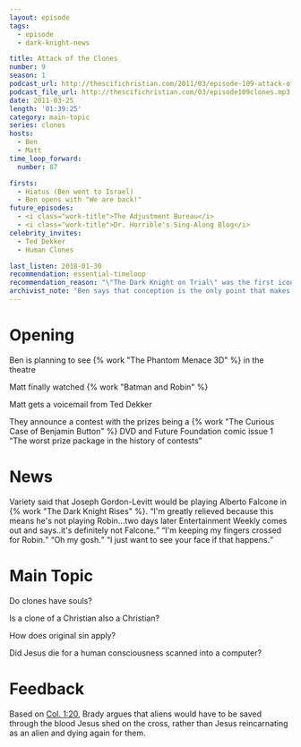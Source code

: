 ```yaml
---
layout: episode
tags:
  - episode
  - dark-knight-news 

title: Attack of the Clones
number: 9
season: 1
podcast_url: http://thescifichristian.com/2011/03/episode-109-attack-of-the-clones/
podcast_file_url: http://thescifichristian.com/03/episode109clones.mp3
date: 2011-03-25
length: '01:39:25'
category: main-topic
series: clones
hosts:
  - Ben
  - Matt
time_loop_forward: 
  number: 87

firsts: 
  - Hiatus (Ben went to Israel) 
  - Ben opens with "We are back!"
future_episodes: 
  - <i class="work-title">The Adjustment Bureau</i>
  - <i class="work-title">Dr. Horrible's Sing-Along Blog</i>
celebrity_invites: 
  - Ted Dekker
  - Human Clones

last_listen: 2018-01-30
recommendation: essential-timeloop
recommendation_reason: "\"The Dark Knight on Trial\" was the first iconic episode; \"Attack of the Clones\" is the first great episode. Prepare to have your mind expanded and your beliefs challenged."
archivist_note: "Ben says that conception is the only point that makes sense for us to say scientifically that life begins, and so this is when a soul enters a body. I think you could also make the case for when the heart starts beating. This gets around the question that identical twins pose: if the soul enters the body at conception, what happens when the twins split after a few days? Does another soul get created? Does the first soul split in two?"
---
```

# Opening
Ben is planning to see {% work "The Phantom Menace 3D" %} in the theatre

Matt finally watched {% work "Batman and Robin" %}

Matt gets a voicemail from Ted Dekker 

They announce a contest with the prizes being a {% work "The Curious Case of Benjamin Button" %} DVD and Future Foundation comic issue 1 <q class="ben inline">The worst prize package in the history of contests</q>



# News
<div class="quote">
  <span class="quote-context is-size-6">Variety said that Joseph Gordon-Levitt would be playing Alberto Falcone in {% work "The Dark Knight Rises" %}.</span>
  <q class="ben">I'm greatly relieved because this means he's not playing Robin...two days later Entertainment Weekly comes out and says..it's definitely not Falcone.</q>
  <q class="matt">I'm keeping my fingers crossed for Robin.</q>
  <q class="ben">Oh my gosh.</q>
  <q class="matt">I just want to see your face if that happens.</q>
</div>



# Main Topic
Do clones have souls? 

Is a clone of a Christian also a Christian? 

How does original sin apply?

Did Jesus die for a human consciousness scanned into a computer? 



# Feedback
Based on [Col. 1:20](https://www.biblegateway.com/passage/?search=col+1%3A20&version=ESV), Brady argues that aliens would have to be saved through the blood Jesus shed on the cross, rather than Jesus reincarnating as an alien and dying again for them.